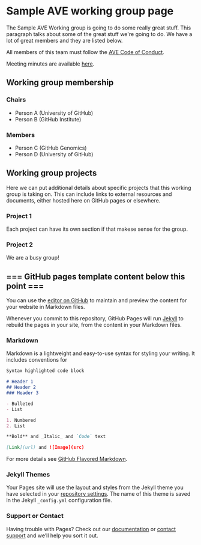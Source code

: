 # Sample AVE working group page

The Sample AVE Working group is going to do some really great stuff.
This paragraph talks about some of the great stuff we're going to do.
We have a lot of great members and they are listed below.

All members of this team must follow the [AVE Code of Conduct](https://varianteffect.github.io/coc.html).

Meeting minutes are available [here](minutes.md).

## Working group membership

### Chairs
- Person A (University of GitHub)
- Person B (GitHub Institute)

### Members
- Person C (GitHub Genomics)
- Person D (University of GitHub)

## Working group projects

Here we can put additional details about specific projects that this working group is taking on.
This can include links to external resources and documents, either hosted here on GitHub pages or elsewhere.

### Project 1

Each project can have its own section if that makese sense for the group.

### Project 2

We are a busy group!

## === GitHub pages template content below this point ===

You can use the [editor on GitHub](https://github.com/VariantEffect/varianteffect.github.io/edit/main/README.md) to maintain and preview the content for your website in Markdown files.

Whenever you commit to this repository, GitHub Pages will run [Jekyll](https://jekyllrb.com/) to rebuild the pages in your site, from the content in your Markdown files.

### Markdown

Markdown is a lightweight and easy-to-use syntax for styling your writing. It includes conventions for

```markdown
Syntax highlighted code block

# Header 1
## Header 2
### Header 3

- Bulleted
- List

1. Numbered
2. List

**Bold** and _Italic_ and `Code` text

[Link](url) and ![Image](src)
```

For more details see [GitHub Flavored Markdown](https://guides.github.com/features/mastering-markdown/).

### Jekyll Themes

Your Pages site will use the layout and styles from the Jekyll theme you have selected in your [repository settings](https://github.com/VariantEffect/varianteffect.github.io/settings). The name of this theme is saved in the Jekyll `_config.yml` configuration file.

### Support or Contact

Having trouble with Pages? Check out our [documentation](https://docs.github.com/categories/github-pages-basics/) or [contact support](https://github.com/contact) and we’ll help you sort it out.
